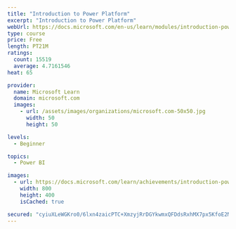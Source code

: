 ```yaml
---
title: "Introduction to Power Platform"
excerpt: "Introduction to Power Platform"
webUrl: https://docs.microsoft.com/en-us/learn/modules/introduction-power-platform/
type: course
price: Free
length: PT21M
ratings:
  count: 15519
  average: 4.7161546
heat: 65

provider:
  name: Microsoft Learn
  domain: microsoft.com
  images:
    - url: /assets/images/organizations/microsoft.com-50x50.jpg
      width: 50
      height: 50

levels:
  - Beginner

topics:
  - Power BI

images:
  - url: https://docs.microsoft.com/learn/achievements/introduction-power-platform-social.png
    width: 800
    height: 400
    isCached: true

secured: "cyiuXLeWGKro0/6lxn4zaicPTC+XmzyjRrDGYkwmxQFDdsRxhMX7px5KfoE2Ma5w0sKHhCcNwplNc9xJ2pskt0nHGJc28Rm/mnsh4/s7v3myUio3JUqGiZxr+4quXhlyCIu4cuILCfemEEfhRoWPSiLbT9/efJRZxP9iFFrHgSkPDr/91awxJpRY0jjHmnL9ZPPIshI87kMI5V9rkSPtR8i8G5yS3zEc6KKbNyqz34HSydksYYXnj1dW+KOrliJgw3Gxqfu/GbSTMqfiwhe1/YOJ3/yF//0247rcifeq3Bxu+x8xH5Ib2xb3+z6fvBFu2YdeNLQmiurajLJu0PYRQ/G72HmulH3AgPmcHX7KxGFCZ7BM8m56MLfR/zJoZzB3duZsmaqZskAM9juaAeH1ldJKMn7LiD0R6BQKwc1SQzPELtvwnP46Add5UX5dM+6P;hTwqqzUl2nqNa4xCmb3R2w=="
---
```


